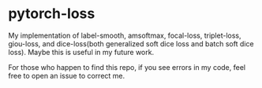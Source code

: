 # pytorch-loss

My implementation of label-smooth, amsoftmax, focal-loss, triplet-loss, giou-loss, and dice-loss(both generalized soft dice loss and batch soft dice loss). Maybe this is useful in my future work.

For those who happen to find this repo, if you see errors in my code, feel free to open an issue to correct me.
